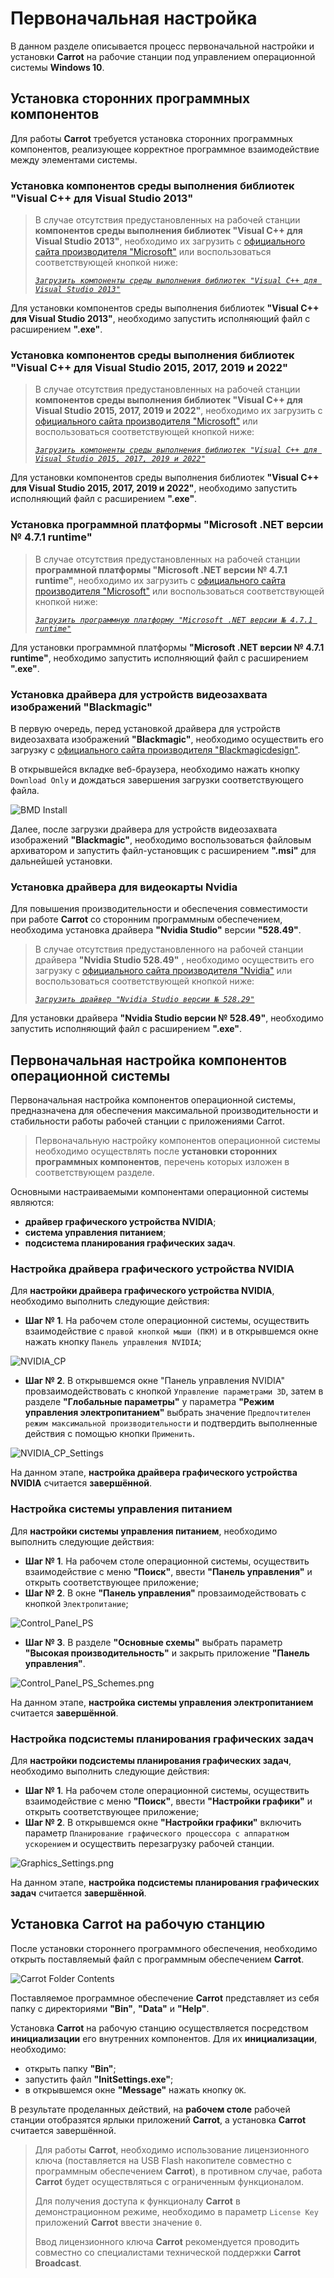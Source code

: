 # Первоначальная настройка

В данном разделе описывается процесс первоначальной настройки и установки **Carrot** на рабочие станции под управлением операционной системы **Windows 10**.

## Установка сторонних программных компонентов

Для работы **Carrot** требуется установка сторонних программных компонентов, реализующее корректное программное взаимодействие между элементами системы. 

### Установка компонентов среды выполнения библиотек "Visual C++ для Visual Studio 2013"

>В случае отсутствия предустановленных на рабочей станции **компонентов среды выполнения библиотек "Visual C++ для Visual Studio 2013"**, необходимо их загрузить с [официального сайта производителя "Microsoft"](https://www.microsoft.com/ru-ru/download/details.aspx?id=40784) или воспользоваться соответствующей кнопкой ниже:
>
>*[`Загрузить компоненты среды выполнения библиотек "Visual C++ для Visual Studio 2013"`](https://aka.ms/highdpimfc2013x64enu)*

 Для установки компонентов среды выполнения библиотек **"Visual C++ для Visual Studio 2013"**, необходимо запустить исполняющий файл с расширением **".exe"**. 

### Установка компонентов среды выполнения библиотек "Visual C++ для Visual Studio 2015, 2017, 2019 и 2022"

>В случае отсутствия предустановленных на рабочей станции **компонентов среды выполнения библиотек "Visual C++ для Visual Studio 2015, 2017, 2019 и 2022"**, необходимо их загрузить с [официального сайта производителя "Microsoft"](https://learn.microsoft.com/ru-ru/cpp/windows/latest-supported-vc-redist?view=msvc-170#visual-studio-2015-2017-2019-and-2022) или воспользоваться соответствующей кнопкой ниже:
>
>*[`Загрузить компоненты среды выполнения библиотек "Visual C++ для Visual Studio 2015, 2017, 2019 и 2022"`](https://aka.ms/vs/17/release/vc_redist.x64.exe)*

 Для установки компонентов среды выполнения библиотек **"Visual C++ для Visual Studio 2015, 2017, 2019 и 2022"**, необходимо запустить исполняющий файл с расширением **".exe"**. 

### Установка программной платформы "Microsoft .NET версии № 4.7.1 runtime"

>В случае отсутствия предустановленных на рабочей станции **программной платформы "Microsoft .NET версии № 4.7.1 runtime"**, необходимо их загрузить с [официального сайта производителя "Microsoft"](https://dotnet.microsoft.com/en-us/download/dotnet-framework/thank-you/net471-offline-installer) или воспользоваться соответствующей кнопкой ниже:
>
>*[`Загрузить программную платформу "Microsoft .NET версии № 4.7.1 runtime"`](https://dotnet.microsoft.com/en-us/download/dotnet-framework/thank-you/net471-offline-installer)*

 Для установки программной платформы **"Microsoft .NET версии № 4.7.1 runtime"**, необходимо запустить исполняющий файл с расширением **".exe"**. 

### Установка драйвера для устройств видеозахвата изображений "Blackmagic"

В первую очередь, перед установкой драйвера для устройств видеозахвата изображений **"Blackmagic"**, необходимо осуществить его загрузку с [официального сайта производителя "Blackmagicdesign"](https://www.blackmagicdesign.com/support/download/2de27a45d5454a0aa37353b4a742c179/Windows).

В открывшейся вкладке веб-браузера, необходимо нажать кнопку `Download Only` и дождаться завершения загрузки соответствующего файла.

![BMD Install](..\images\1.1.5\Initial%20Setup\BMD%20Install.png)

Далее, после загрузки драйвера для устройств видеозахвата изображений **"Blackmagic"**, необходимо воспользоваться файловым архиватором и запустить файл-установщик с расширением **".msi"** для дальнейшей установки. 

### Установка драйвера для видеокарты Nvidia

Для повышения производительности и обеспечения совместимости при работе **Carrot** со сторонним программным обеспечением, необходима установка драйвера **"Nvidia Studio"** версии **"528.49"**.

>В случае отсутствия предустановленного на рабочей станции драйвера **"Nvidia Studio 528.49"** , необходимо осуществить его загрузку с [официального сайта производителя "Nvidia"](https://www.nvidia.com/en-us/drivers/details/199662/) или воспользоваться соответствующей кнопкой ниже:
>
>*[`Загрузить драйвер "Nvidia Studio версии № 528.29"`](https://us.download.nvidia.com/Windows/528.49/528.49-desktop-win10-win11-64bit-international-nsd-dch-whql.exe)*

 Для установки драйвера **"Nvidia Studio версии № 528.49"**, необходимо запустить исполняющий файл с расширением **".exe"**. 

## Первоначальная настройка компонентов операционной системы

Первоначальная настройка компонентов операционной системы, предназначена для обеспечения максимальной производительности и стабильности работы рабочей станции с приложениями Carrot.

>Первоначальную настройку компонентов операционной системы необходимо осуществлять после **установки сторонних программных компонентов**, перечень которых изложен в соответствующем разделе.

Основными настраиваемыми компонентами операционной системы являются:
- **драйвер графического устройства NVIDIA**;
- **система управления питанием**;
- **подсистема планирования графических задач**.

### Настройка драйвера графического устройства NVIDIA

Для **настройки драйвера графического устройства NVIDIA**, необходимо выполнить следующие действия:
- **Шаг № 1**. На рабочем столе операционной системы, осуществить взаимодействие с `правой кнопкой мыши (ПКМ)` и в открывшемся окне нажать кнопку `Панель управления NVIDIA`;

![NVIDIA_CP](..\images\1.1.6\Initial%20Setup\IS%20of%20OS%20Components\NVIDIA_CP.png)

- **Шаг № 2**. В открывшемся окне "Панель управления NVIDIA" провзаимодействовать с кнопкой `Управление параметрами 3D`, затем в разделе **"Глобальные параметры"** у параметра **"Режим управления электропитанием"** выбрать значение `Предпочтителен режим максимальной производительности` и подтвердить выполненные действия с помощью кнопки `Применить`.

![NVIDIA_CP_Settings](..\images\1.1.6\Initial%20Setup\IS%20of%20OS%20Components\NVIDIA_CP_Settings.png)

На данном этапе, **настройка драйвера графического устройства NVIDIA** считается **завершённой**.

### Настройка системы управления питанием

Для **настройки системы управления питанием**, необходимо выполнить следующие действия:
- **Шаг № 1**. На рабочем столе операционной системы, осуществить взаимодействие с меню **"Поиск"**, ввести **"Панель управления"** и открыть соответствующее приложение;
- **Шаг № 2**. В окне **"Панель управления"** провзаимодействовать с кнопкой `Электропитание`;

![Control_Panel_PS](..\images\1.1.6\Initial%20Setup\IS%20of%20OS%20Components\Control_Panel_PS.png)

- **Шаг № 3**. В разделе **"Основные схемы"** выбрать параметр **"Высокая производительность"** и закрыть приложение **"Панель управления"**.

![Control_Panel_PS_Schemes.png](..\images\1.1.6\Initial%20Setup\IS%20of%20OS%20Components\Control_Panel_PS_Schemes.png)

На данном этапе, **настройка системы управления электропитанием** считается **завершённой**.

### Настройка подсистемы планирования графических задач

Для **настройки подсистемы планирования графических задач**, необходимо выполнить следующие действия:
- **Шаг № 1**. На рабочем столе операционной системы, осуществить взаимодействие с меню **"Поиск"**, ввести **"Настройки графики"** и открыть соответствующее приложение;
- **Шаг № 2**. В открывшемся окне **"Настройки графики"** включить параметр `Планирование графического процессора с аппаратном ускорением` и осуществить перезагрузку рабочей станции.

![Graphics_Settings.png](..\images\1.1.6\Initial%20Setup\IS%20of%20OS%20Components\Graphics_Settings.png)

На данном этапе, **настройка подсистемы планирования графических задач** считается **завершённой**.


## Установка Carrot на рабочую станцию

После установки стороннего программного обеспечения, необходимо открыть поставляемый файл с программным обеспечением **Carrot**. 

![Carrot Folder Contents](..\images\1.1.5\Initial%20Setup\Carrot%20Folder%20Contents.png)

Поставляемое программное обеспечение **Carrot** представляет из себя папку с директориями **"Bin"**, **"Data"** и **"Help"**.

Установка **Carrot** на рабочую станцию осуществляется посредством **инициализации** его внутренних компонентов. Для их **инициализации**, необходимо:

- открыть папку **"Bin"**;
- запустить файл **"InitSettings.exe"**;
- в открывшемся окне **"Message"** нажать кнопку `ОК`.

В результате проделанных действий, на **рабочем столе** рабочей станции отобразятся ярлыки приложений **Carrot**, а установка **Carrot** считается завершённой.

>Для работы **Carrot**, необходимо использование лицензионного ключа (поставляется на USB Flash накопителе совместно с программным обеспечением **Carrot**), в противном случае, работа **Carrot** будет осуществляться с ограниченным функционалом.
>
>Для получения доступа к функционалу **Carrot** в демонстрационном режиме, необходимо в параметр `License Key` приложений **Carrot** ввести значение `0`.
>
>Ввод лицензионного ключа **Carrot** рекомендуется проводить совместно со специалистами технической поддержки **Carrot Broadcast**. 
